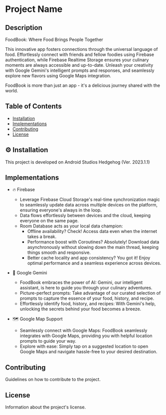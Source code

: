 # Project Name

## Description

FoodBook: Where Food Brings People Together

This innovative app fosters connections through the universal language of food. Effortlessly connect with friends and fellow foodies using Firebase authentication, while Firebase Realtime Storage ensures your culinary moments are always accessible and up-to-date. 
Unleash your creativity with Google Gemini's intelligent prompts and responses, and seamlessly explore new flavors using Google Maps integration. 

FoodBook is more than just an app - it's a delicious journey shared with the world.

## Table of Contents

- [Installation](#installation)
- [Implementations](#Implementations)
- [Contributing](#contributing)
- [License](#license)

## ⚙️ Installation

This project is developed on Android Studios Hedgehog (Ver. 2023.1.1)

## Implementations
* 🔥 Firebase
    - Leverage Firebase Cloud Storage's real-time synchronization magic to seamlessly update data across multiple devices on the platform, ensuring everyone's always in the loop.
    - Data flows effortlessly between devices and the cloud, keeping everyone on the same page.
    - Room Database acts as your local data champion:
        - Offline availability? Check! Access data even when the internet takes a break.
        - Performance boost with Coroutines? Absolutely! Download data asynchronously without slowing down the main thread, keeping things smooth and responsive.
        - Better cache locality and app consistency? You got it! Enjoy optimal performance and a seamless experience across devices.

* 🤖 Google Gemini
    - FoodBook embraces the power of AI: Gemini, our intelligent assistant, is here to guide you through your culinary adventures.
    - Picture-perfect prompts: Take advantage of our curated selection of prompts to capture the essence of your food, history, and recipe.
    - Effortlessly identify food, history, and recipes: With Gemini's help, unlocking the secrets behind your food becomes a breeze.

* 🗺️ Google Map Support
    - Seamlessly connect with Google Maps: FoodBook seamlessly integrates with Google Maps, providing you with helpful location prompts to guide your way.
    - Explore with ease: Simply tap on a suggested location to open Google Maps and navigate hassle-free to your desired destination.


## Contributing

Guidelines on how to contribute to the project.

## License

Information about the project's license.
